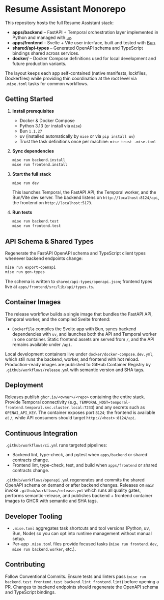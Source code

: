 # Resume Assistant Monorepo

This repository hosts the full Resume Assistant stack:

- **apps/backend** – FastAPI + Temporal orchestration layer implemented in Python and managed with [`uv`](https://github.com/astral-sh/uv).
- **apps/frontend** – Svelte + Vite user interface, built and tested with [Bun](https://bun.sh/).
- **shared/api-types** – Generated OpenAPI schema and TypeScript bindings shared across services.
- **docker/** – Docker Compose definitions used for local development and future production variants.

The layout keeps each app self-contained (native manifests, lockfiles, Dockerfiles) while providing thin coordination at the root
level via `.mise.toml` tasks for common workflows.

## Getting Started

1. **Install prerequisites**
   - Docker & Docker Compose
   - Python 3.13 (or install via `mise`)
   - Bun `1.1.27`
   - uv (installed automatically by `mise` or via `pip install uv`)
   - Trust the task definitions once per machine: `mise trust .mise.toml`

2. **Sync dependencies**
   ```bash
   mise run backend.install
   mise run frontend.install
   ```

3. **Start the full stack**
   ```bash
   mise run dev
   ```
   This launches Temporal, the FastAPI API, the Temporal worker, and the Bun/Vite dev server. The backend listens on
   `http://localhost:8124/api`, the frontend on `http://localhost:5173`.

4. **Run tests**
   ```bash
   mise run backend.test
   mise run frontend.test
   ```

## API Schema & Shared Types

Regenerate the FastAPI OpenAPI schema and TypeScript client types whenever backend endpoints change:

```bash
mise run export-openapi
mise run gen-types
```

The schema is written to `shared/api-types/openapi.json`; frontend types live at `apps/frontend/src/lib/api/types.ts`.

## Container Images

The release workflow builds a single image that bundles the FastAPI API, Temporal worker, and the compiled Svelte frontend:

- `Dockerfile` compiles the Svelte app with Bun, syncs backend dependencies with `uv`, and launches both the API and
  Temporal worker in one container. Static frontend assets are served from `/`, and the API remains available under `/api`.

Local development containers live under `docker/docker-compose.dev.yml`, which still runs the backend, worker, and frontend with
hot reload. Production-ready images are published to GitHub Container Registry by `.github/workflows/release.yml` with semantic
version and SHA tags.

## Deployment

Releases publish `ghcr.io/<owner>/<repo>` containing the entire stack. Provide Temporal connectivity (e.g.,
`TEMPORAL_HOST=temporal-frontend.temporal.svc.cluster.local:7233`) and any secrets such as `OPENAI_API_KEY`. The container exposes
port `8124`; the frontend is available at `/`, while API consumers should target `http://<host>:8124/api`.

## Continuous Integration

`.github/workflows/ci.yml` runs targeted pipelines:

- Backend lint, type-check, and pytest when `apps/backend` or shared contracts change.
- Frontend lint, type-check, test, and build when `apps/frontend` or shared contracts change.

`.github/workflows/openapi.yml` regenerates and commits the shared OpenAPI schema on demand or after backend changes. Releases on
`main` invoke `.github/workflows/release.yml` which runs all quality gates, performs semantic-release, and publishes backend +
frontend container images to GHCR with semantic and SHA tags.

## Developer Tooling

- `.mise.toml` aggregates task shortcuts and tool versions (Python, uv, Bun, Node) so you can opt into runtime management without
  manual setup.
- Per-app `.mise.toml` files provide focused tasks (`mise run frontend.dev`, `mise run backend.worker`, etc.).

## Contributing

Follow Conventional Commits. Ensure tests and linters pass (`mise run backend.test frontend.test backend.lint frontend.lint`) before
opening a PR. Changes to backend endpoints should regenerate the OpenAPI schema and TypeScript bindings.
